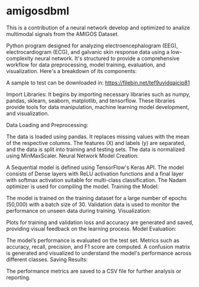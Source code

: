 # amigosdbml
This is a contribution of a neural network develop and optimized to analize multimodal signals from the AMIGOS Dataset. 

Python program designed for analyzing electroencephalogram (EEG), electrocardiogram (ECG), and galvanic skin response data using a low-complexity neural network. It's structured to provide a comprehensive workflow for data preprocessing, model training, evaluation, and visualization. Here's a breakdown of its components:

A sample to test can be downloaded in: https://filebin.net/tef9uvidqajcip81

Import Libraries: It begins by importing necessary libraries such as numpy, pandas, sklearn, seaborn, matplotlib, and tensorflow. These libraries provide tools for data manipulation, machine learning model development, and visualization.

Data Loading and Preprocessing:

The data is loaded using pandas.
It replaces missing values with the mean of the respective columns.
The features (X) and labels (y) are separated, and the data is split into training and testing sets.
The data is normalized using MinMaxScaler.
Neural Network Model Creation:

A Sequential model is defined using TensorFlow's Keras API.
The model consists of Dense layers with ReLU activation functions and a final layer with softmax activation suitable for multi-class classification.
The Nadam optimizer is used for compiling the model.
Training the Model:

The model is trained on the training dataset for a large number of epochs (50,000) with a batch size of 30.
Validation data is used to monitor the performance on unseen data during training.
Visualization:

Plots for training and validation loss and accuracy are generated and saved, providing visual feedback on the learning process.
Model Evaluation:

The model’s performance is evaluated on the test set.
Metrics such as accuracy, recall, precision, and F1 score are computed.
A confusion matrix is generated and visualized to understand the model's performance across different classes.
Saving Results:

The performance metrics are saved to a CSV file for further analysis or reporting.
